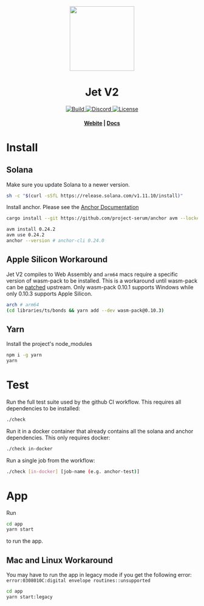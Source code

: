 <div align="center">
  <img height="170" src="https://293354890-files.gitbook.io/~/files/v0/b/gitbook-legacy-files/o/assets%2F-M_72skN1dye71puMdjs%2F-Miqzl5oK1cXXAkARfER%2F-Mis-yeKp1Krh7JOFzQG%2Fjet_logomark_color.png?alt=media&token=0b8dfc84-37d7-455d-9dfd-7bb59cee5a1a" />

  <h1>Jet V2</h1>

  <p>
    <a target="_blank" href="https://github.com/jet-lab/jet-v2/actions/workflows/check.yml">
      <img alt="Build" src="https://github.com/jet-lab/jet-v2/actions/workflows/check.yml/badge.svg" />
    </a>
    <a target="_blank" href="https://discord.com/channels/880316176612343891">
      <img alt="Discord" src="https://img.shields.io/discord/833805114602291200?color=blueviolet" />
    </a>
    <a target="_blank" href="https://opensource.org/licenses/AGPL-3.0">
      <img alt="License" src="https://img.shields.io/badge/license-AGPL--3.0--or--later-blue" />
    </a>
  </p>

  <h4>
    <a target="_blank" href="https://jetprotocol.io">Webite</a>
    |
    <a target="_blank" href="https://docs.jetprotocol.io">Docs</a>
  </h4>
</div>

# Install

## Solana

Make sure you update Solana to a newer version.

```bash
sh -c "$(curl -sSfL https://release.solana.com/v1.11.10/install)"
```

Install anchor. Please see the [Anchor Documentation](https://project-serum.github.io/anchor/getting-started/installation.html)

```bash
cargo install --git https://github.com/project-serum/anchor avm --locked --force

avm install 0.24.2
avm use 0.24.2
anchor --version # anchor-cli 0.24.0
```

## Apple Silicon Workaround

Jet V2 compiles to Web Assembly and `arm64` macs require a specific version of wasm-pack to be installed. This is a workaround until wasm-pack can be [patched](https://github.com/rustwasm/wasm-pack/issues/1157) upstream. Only wasm-pack 0.10.1 supports Windows while only 0.10.3 supports Apple Silicon.

```bash
arch # arm64
(cd libraries/ts/bonds && yarn add --dev wasm-pack@0.10.3)
```

## Yarn

Install the project's node_modules

```bash
npm i -g yarn
yarn
```

# Test

Run the full test suite used by the github CI workflow. This requires all dependencies to be installed:
```bash
./check
```

Run it in a docker container that already contains all the solana and anchor dependencies. This only requires docker:
```bash
./check in-docker
```

Run a single job from the workflow:
```bash
./check [in-docker] [job-name (e.g. anchor-test)]
```

# App

Run

```bash
cd app
yarn start
```

to run the app.

## Mac and Linux Workaround

You may have to run the app in legacy mode if you get the following error:
`error:0308010C:digital envelope routines::unsupported`

```bash
cd app
yarn start:legacy
```